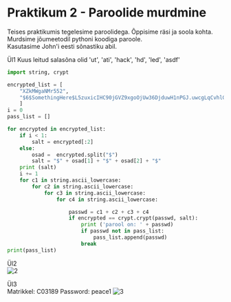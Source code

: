 # Praktikum 2 - Paroolide murdmine  

Teises praktikumis tegelesime paroolidega. Õppisime räsi ja soola kohta. Murdsime jõumeetodil pythoni koodiga paroole.  
Kasutasime John'i eesti sõnastiku abil. 

Ül1
Kuus leitud salasõna olid 'ut', 'ati', 'hack', 'hd', 'led', 'asdf'

```python
import string, crypt

encrypted_list = [
    "XZkMWgaNMr552",
    "$6$SomethingHere$L5zuxicIHC90jGVZ9xgoOjUw36DjduwH1nPGJ.uwcgLqCvhlGe6wWp55eojE9jAIXxDbcsmbAKLXuXg2AbKZo0"
    ]
i = 0
pass_list = []

for encrypted in encrypted_list:
    if i < 1:
        salt = encrypted[:2]
    else:
        osad =  encrypted.split("$")
        salt = "$" + osad[1] + "$" + osad[2] + "$"
    print (salt)
    i += 1
    for c1 in string.ascii_lowercase:
        for c2 in string.ascii_lowercase:
            for c3 in string.ascii_lowercase:
                for c4 in string.ascii_lowercase:

                    passwd = c1 + c2 + c3 + c4
                    if encrypted == crypt.crypt(passwd, salt):
                        print ('parool on: ' + passwd)
                        if passwd not in pass_list:
                            pass_list.append(passwd)
                        break
print(pass_list)

```
Ül2  
![2](https://github.com/JuhanPauklin/AndmeturbePraktikumid/assets/90179916/9c2ed5fc-4bdf-49f2-89ed-dbcc810ae177)  

Ül3  
Matrikkel: C03189
Password: peace1
![3](https://github.com/JuhanPauklin/AndmeturbePraktikumid/assets/90179916/56f6a53e-2264-456c-9a39-a0bba339da08)

